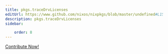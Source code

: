 ```yaml
---
title: pkgs.traceDrvLicenses
editUrl: https://www.github.com/nixos/nixpkgs/blob/master/undefined#L156C22
description: pkgs.traceDrvLicenses
sidebar:

    order: 8
---
```


<a href="https://www.github.com/nixos/nixpkgs/blob/master/undefined#L156C22">Contribute Now!</a>




